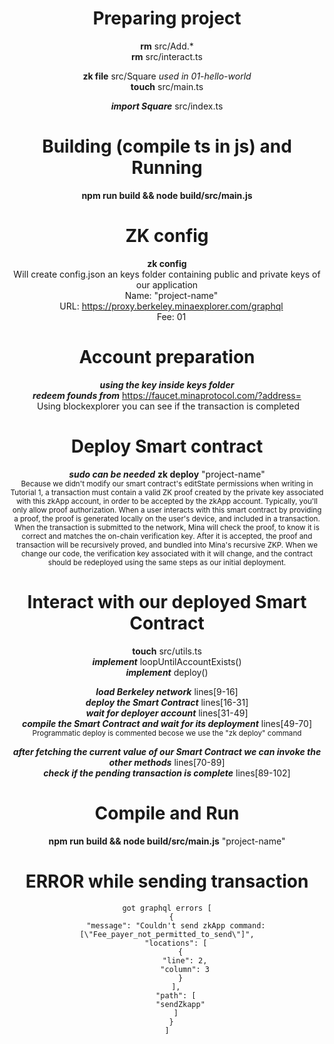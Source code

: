 <center>

# Preparing project
**rm** src/Add.* \
**rm** src/interact.ts 

**zk file** src/Square *used in 01-hello-world* \
**touch** src/main.ts 

***import Square*** src/index.ts 

# Building (compile ts in js) and Running
**npm run build && node build/src/main.js**

# ZK config
**zk config** \
Will create config.json an keys folder containing public and private keys of our application \
&emsp;Name: "project-name" \
&emsp;URL: https://proxy.berkeley.minaexplorer.com/graphql \
&emsp;Fee: 01

# Account preparation
***using the key inside keys folder*** \
***redeem founds from*** https://faucet.minaprotocol.com/?address=<YOUR-ADDRESS> \
&nbsp;Using blockexplorer you can see if the transaction is completed

# Deploy Smart contract
***sudo can be needed*** **zk deploy** "project-name" \
<sub>
Because we didn't modify our smart contract's editState permissions when writing in Tutorial 1, a transaction must contain a valid ZK proof created by the private key associated with this zkApp account, in order to be accepted by the zkApp account. Typically, you'll only allow proof authorization. 
When a user interacts with this smart contract by providing a proof, the proof is generated locally on the user's device, and included in a transaction. When the transaction is submitted to the network, Mina will check the proof, to know it is correct and matches the on-chain verification key. After it is accepted, the proof and transaction will be recursively proved, and bundled into Mina's recursive ZKP.
When we change our code, the verification key associated with it will change, and the contract should be redeployed using the same steps as our initial deployment.
</sub>

# Interact with our deployed Smart Contract
**touch** src/utils.ts \
***implement*** loopUntilAccountExists() \
***implement*** deploy() 

***load Berkeley network*** lines[9-16] \
***deploy the Smart Contract*** lines[16-31] \
***wait for deployer account*** lines[31-49] \
***compile the Smart Contract and wait for its deployment*** lines[49-70] \
<sub>
Programmatic deploy is commented becose we use the "zk deploy" command
</sub> 

***after fetching the current value of our Smart Contract we can invoke the other methods*** lines[70-89] \
***check if the pending transaction is complete*** lines[89-102]

# Compile and Run
**npm run build && node build/src/main.js** "project-name"

# ERROR while sending transaction
```
got graphql errors [
  {
    "message": "Couldn't send zkApp command: [\"Fee_payer_not_permitted_to_send\"]",
    "locations": [
      {
        "line": 2,
        "column": 3
      }
    ],
    "path": [
      "sendZkapp"
    ]
  }
]
```

</center>
